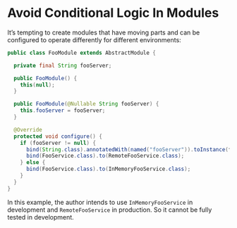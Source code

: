 # Avoid Conditional Logic In Modules

It’s tempting to create modules that have moving parts and 
can be configured to operate differently for different environments:

```java
public class FooModule extends AbstractModule {

  private final String fooServer;

  public FooModule() {
    this(null);
  }

  public FooModule(@Nullable String fooServer) {
    this.fooServer = fooServer;
  }

  @Override 
  protected void configure() {
    if (fooServer != null) {
      bind(String.class).annotatedWith(named("fooServer")).toInstance(fooServer);
      bind(FooService.class).to(RemoteFooService.class);
    } else {
      bind(FooService.class).to(InMemoryFooService.class);
    }
  }
}
```

In this example, the author intends to use `InMemoryFooService` in development and `RemoteFooService` in production.
So it cannot be fully tested in development.
